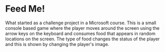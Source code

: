 # Feed Me!

What started as a challenge project in a Microsoft course.  This is a small console based game where the player moves around the screen using the arrow
keys on the keyboard and consumes food that appears in random locations on the screen. The type of food changes the status of the player and this is 
shown by changing the player's image.
